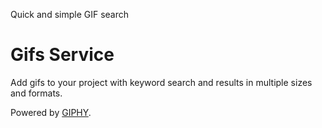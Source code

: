 Quick and simple GIF search

# Gifs Service

Add gifs to your project with keyword search and results in multiple sizes and formats. 

Powered by [GIPHY](https://giphy.com).
